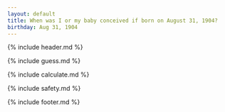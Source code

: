 ```yaml
---
layout: default
title: When was I or my baby conceived if born on August 31, 1904?
birthday: Aug 31, 1904
---
```


{% include header.md %}

{% include guess.md %}

{% include calculate.md %}

{% include safety.md %}

{% include footer.md %}



